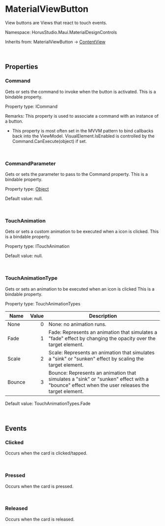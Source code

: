 # MaterialViewButton

View buttons are Views that react to touch events.

Namespace: HorusStudio.Maui.MaterialDesignControls

Inherits from: MaterialViewButton → [ContentView](https://learn.microsoft.com/en-us/dotnet/api/microsoft.maui.controls.contentview)

<br>

## Properties

### <a id="properties-command"/>**Command**

Gets or sets the command to invoke when the button is activated.
 This is a bindable property.

Property type: ICommand<br>

Remarks: This property is used to associate a command with an instance of a button.

- <para>This property is most often set in the MVVM pattern to bind callbacks back into the ViewModel. <see cref="P:Microsoft.Maui.Controls.VisualElement.IsEnabled">VisualElement.IsEnabled</see> is controlled by the <see cref="M:Microsoft.Maui.Controls.Command.CanExecute(System.Object)">Command.CanExecute(object)</see> if set.</para>

<br>

### <a id="properties-commandparameter"/>**CommandParameter**

Gets or sets the parameter to pass to the Command property.
 This is a bindable property.

Property type: [Object](https://learn.microsoft.com/en-us/dotnet/api/system.object)<br>

Default value: null.

<br>

### <a id="properties-touchanimation"/>**TouchAnimation**

Gets or sets a custom animation to be executed when a icon is clicked.
 This is a bindable property.

Property type: ITouchAnimation<br>

Default value: null.

<br>

### <a id="properties-touchanimationtype"/>**TouchAnimationType**

Gets or sets an animation to be executed when an icon is clicked
 This is a bindable property.

Property type: TouchAnimationTypes<br>

| Name | Value | Description |
| --- | --: | --- |
| None | 0 | None: no animation runs. |
| Fade | 1 | Fade: Represents an animation that simulates a "fade" effect by changing the opacity over the target element. |
| Scale | 2 | Scale: Represents an animation that simulates a "sink" or "sunken" effect by scaling the target element. |
| Bounce | 3 | Bounce: Represents an animation that simulates a "sink" or "sunken" effect with a "bounce" effect when the user releases the target element. |

Default value: TouchAnimationTypes.Fade

<br>

## Events

### <a id="events-clicked"/>**Clicked**

Occurs when the card is clicked/tapped.

<br>

### <a id="events-pressed"/>**Pressed**

Occurs when the card is pressed.

<br>

### <a id="events-released"/>**Released**

Occurs when the card is released.

<br>
